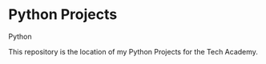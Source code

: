 # Python Projects
 Python

This repository is the location of my Python Projects for the Tech Academy. 

